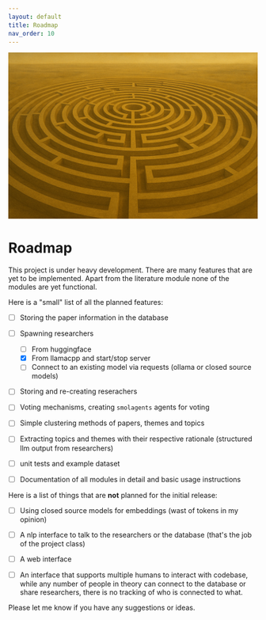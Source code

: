 ```yaml
---
layout: default
title: Roadmap
nav_order: 10
---
```


![Roadmap](assets/roadmap.png)

# Roadmap

This project is under heavy development. There are many features that are yet to be implemented. Apart from the literature
module none of the modules are yet functional.

Here is a "small" list of all the planned features:

- [ ] Storing the paper information in the database
- [ ] Spawning researchers
  - [ ] From huggingface
  - [x] From llamacpp and start/stop server
  - [ ] Connect to an existing model via requests (ollama or closed source models)
- [ ] Storing and re-creating reserachers
- [ ] Voting mechanisms, creating `smolagents` agents for voting
- [ ] Simple clustering methods of papers, themes and topics
- [ ] Extracting topics and themes with their respective rationale (structured llm output from researchers)
- [ ] unit tests and example dataset
- [ ] Documentation of all modules in detail and basic usage instructions


Here is a list of things that are **not** planned for the initial release:

- [ ] Using closed source models for embeddings (wast of tokens in my opinion)
- [ ] A nlp interface to talk to the researchers or the database (that's the job of the project class)
- [ ] A web interface
- [ ] An interface that supports multiple humans to interact with codebase, while any number of people 
in theory can connect to the database or share researchers, there is no tracking of who is connected to what. 


Please let me know if you have any suggestions or ideas.